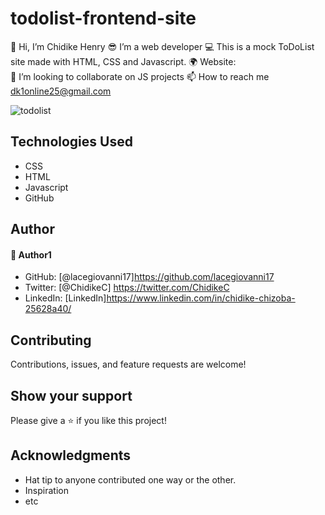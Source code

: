 # todolist-frontend-site
👋 Hi, I’m Chidike Henry 
😎 I’m a web developer 
💻 This is a mock ToDoList site made with HTML, CSS and Javascript. 
🌍 Website:  
💞️ I’m looking to collaborate on JS projects 
📫 How to reach me dk1online25@gmail.com

![todolist](https://user-images.githubusercontent.com/30509335/191097304-5fc4c478-7dc4-4bbb-9234-209fef08186f.PNG)



## Technologies Used
* CSS
* HTML
* Javascript
* GitHub

## Author

#### 👤 Author1
- GitHub: [@lacegiovanni17]https://github.com/lacegiovanni17
- Twitter: [@ChidikeC] https://twitter.com/ChidikeC
- LinkedIn: [LinkedIn]https://www.linkedin.com/in/chidike-chizoba-25628a40/

## Contributing 
Contributions, issues, and feature requests are welcome!

## Show your support
Please give a ⭐️ if you like this project! 

## Acknowledgments
- Hat tip to anyone contributed one way or the other.
- Inspiration
- etc
